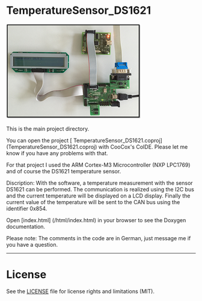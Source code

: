 # TemperatureSensor_DS1621

![Test Setup](/html/Testaufbau.png)

This is the main project directory.

You can open the project [ TemperatureSensor_DS1621.coproj] (TemperatureSensor_DS1621.coproj) with CooCox's CoIDE. Please let me know if you have any problems with that.

For that project I used the ARM Cortex-M3 Microcontroller (NXP LPC1769) and of course the DS1621 temperature sensor.

Discription:
With the software, a temperature measurement with the sensor DS1621 can be performed. 
The communication is realized using the I2C bus and the current temperature will be displayed on a LCD display.
Finally the current value of the temperature will be sent to the CAN bus using the identifier 0x854.

Open [index.html] (/html/index.html) in your browser to see the Doxygen documentation.

Please note: The comments in the code are in German, just message me if you have a question.

************************************************************************

# License

See the [LICENSE](LICENSE.md) file for license rights and limitations (MIT).


